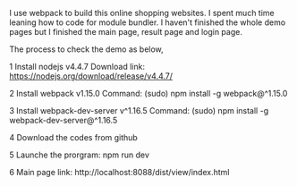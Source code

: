 
I use webpack to build this online shopping websites. I spent much time leaning how to code for module bundler. I haven't finished the whole demo pages but I finished the main page, result page and login page.

The process to check the demo as below,

1 Install nodejs v4.4.7
Download link: https://nodejs.org/download/release/v4.4.7/

2 Install webpack v1.15.0
Command: (sudo) npm install -g webpack@^1.15.0

3 Install webpack-dev-server v^1.16.5
Command: (sudo) npm install -g webpack-dev-server@^1.16.5

4 Download the codes from github

5 Launche the prorgram: npm run dev

6 Main page link: http://localhost:8088/dist/view/index.html